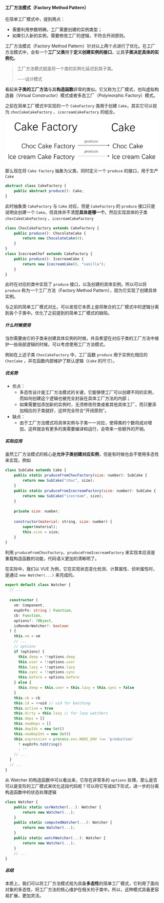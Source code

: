 #### 工厂方法模式（Factory Method Pattern）

在简单工厂模式中，提到两点：

- 需要利用参数明确，工厂需要创建的实例类型；
- 如果引入新的实例，需要修改工厂的逻辑，不符合开闭原则。

工厂方法模式（Factory Method Pattern）针对以上两个点进行了优化。在工厂方法模式中，会有一个**工厂父类**用于**定义创建实例的接口**，让其**子类决定具体的实例化**。

> 工厂方法模式就是将一个类的实例化延迟到其子类。
>
> ----设计模式

看起来**子类的工厂方法**与其**构造函数**非常的类似。它又称为工厂模式，也叫虚拟构造器（Virtual Constructor）模式或者多态工厂（Polymorphic Factory）模式。

之前在简单工厂模式中实现的一个 `CakeFactory` 类用于创建 `Cake`，其实它可以视为 `chocCakeCakeFactory` 、`icecreamCakeFactory` 的组合。

![工厂方法配图](https://github.com/FatGe/Design-Patterns-In-FrontEnd/blob/master/static/factory-method.png)

那么现在将 `Cake Factory` 抽象为父类，同时定义一个 `produce` 的接口，用于生产 `Cake`

```typescript
abstract class CakeFactory {
    public abstract produce(): Cake;
}
```

此时抽象类 `CakeFactory` 与 `Cake` 对应，但是 `CakeFactory` 的 `produce` 接口只是说明会创建一个 `Cake`，但具体并不清楚**具体是哪一个**。然后实现具体的子类`chocCakeCakeFactory` 、`icecreamCakeFactory` 

```typescript
class ChocCakeFactory extends CakeFactory {
    public produce(): ChocolateCake {
        return new ChocolateCake(4);
    }
}
class IcecreamChef extends CakeFactory {
    public produce(): IcecreamCake {
        return new IcecreamCake(8, "vanilla");
    }
}
```

此时在对应的类中实现了 `produce` 接口，以及创建的具体实例。所以可以将 `produce` 称为一个工厂方法（Factory Method Pattern），因为它实现了创建具体实例。

与之前的简单工厂模式对比，可以发现它本质上是将聚合的工厂模式中的逻辑分离到各个子类中。优化了之前提到的简单工厂模式的缺陷。

##### 什么时候使用

当你需要由它的子类来创建具体实例的时候，并且希望在对应子类的工厂方法中维护一些局部逻辑的时候，可以考虑使用工厂方法模式。

例如在上述子类 `ChocCakeFactory` 中，工厂函数 `produce` 用于实例化相应的 `ChocCake` ，并在函数内部维护了默认逻辑（`Cake` 的尺寸）。

##### 优劣势

- 优点：
  - 多态性设计是工厂方法模式的关键，它能够使工厂可以创建不同的实例，而如何创建这个逻辑也被完全封装在具体工厂方法的内部；
  - 如果需要加添加新的实例时，无须修改符类或者其他具体工厂，而只要添加相应的子类就好，这样完全符合“开闭原则”。
- 缺点：
  - 由于工厂方法模式将具体实例与子类一一对应，使得类的个数将成对增加，这样就会有更多的类需要编译和运行，会带来一些额外的开销。

##### 实际应用

虽然工厂方法模式的核心是**允许子类创建对应实例**，但是有时候也会不使用多态性来实现，例如

```js
class SubCake extends Cake {
    public static pruduceFromChocFactory(size: number): SubCake {
        return new SubCake("choc", size);
    }
    public static pruduceFromIcecreamFactory(size: number): SubCake {
        return new SubCake("icecream", size);
    }

    private size: number;

    constructor(material: string, size: number) {
        super(material);
        this.size = size;
    }
}
```

利用 `pruduceFromChocFactory`、`pruduceFromIcecreamFactory` 来实现本应该是重载构造函数的功能，代码语义更加的清晰明了。

在实际中，我们以 VUE 为例，它在实现状态变化检测、计算属性、侦听属性时，是通过 `new Watcher(...)` 来完成的。

```typescript
export default class Watcher {
  // ...

  constructor (
    vm: Component,
    expOrFn: string | Function,
    cb: Function,
    options?: ?Object,
    isRenderWatcher?: boolean
  ) {
    this.vm = vm
    // ...
    // options
    if (options) {
      this.deep = !!options.deep
      this.user = !!options.user
      this.lazy = !!options.lazy
      this.sync = !!options.sync
      this.before = options.before
    } else {
      this.deep = this.user = this.lazy = this.sync = false
    }
    this.cb = cb
    this.id = ++uid // uid for batching
    this.active = true
    this.dirty = this.lazy // for lazy watchers
    this.deps = []
    this.newDeps = []
    this.depIds = new Set()
    this.newDepIds = new Set()
    this.expression = process.env.NODE_ENV !== 'production'
      ? expOrFn.toString()
      : ''
    // ...
  }
  // ...
}
```

从 Watcher 的构造函数中可以看出来，它存在非常多的 `options` 处理，那么是否可以是变形的工厂模式来优化这段代码呢？可以将它写成如下形式，进一步的分离构造函数中的状态处理逻辑

```typescript
class Watcher {
    public static usrWatcher(...): Watcher {
        return new Watcher(...);
    }
    public static computedWatcher(...): Watcher {
        return new Watcher(...);
    }
    public static watchWatcher(...): Watcher {
        return new Watcher(...);
    }
    // ...
}

```

##### 总结

本质上，我们可以将工厂方法模式视为具备**多态性**的简单工厂模式，它利用了面向对象的多态性，将工厂方法的核心维护在相关的子类中。所以，这种模式具备更容易扩展，更加灵活。
